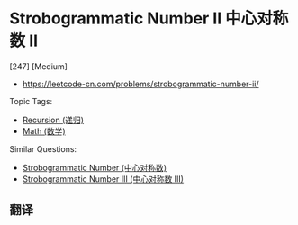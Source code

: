 # Strobogrammatic Number II 中心对称数 II

[247] [Medium]

- https://leetcode-cn.com/problems/strobogrammatic-number-ii/

Topic Tags:

- [Recursion (递归)](https://leetcode-cn.com/tag/recursion/)
- [Math (数学)](https://leetcode-cn.com/tag/math/)

Similar Questions:

- [Strobogrammatic Number (中心对称数)](https://leetcode-cn.com/problems/strobogrammatic-number/)
- [Strobogrammatic Number III (中心对称数 III)](https://leetcode-cn.com/problems/strobogrammatic-number-iii/)

## 翻译
